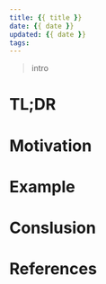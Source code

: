 ```yaml
---
title: {{ title }}
date: {{ date }}
updated: {{ date }}
tags:
---
```


> intro

# TL;DR

# Motivation

# Example

# Conslusion

# References

